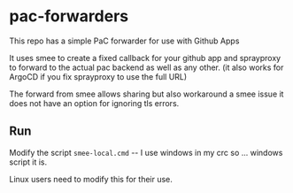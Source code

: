# pac-forwarders 

This repo has a simple PaC forwarder for use with Github Apps 

It uses smee to create a fixed callback for your github app and sprayproxy to forward to the actual pac backend as well as any other. (it also works for ArgoCD if you fix sprayproxy to use the full URL) 

The forward from smee allows sharing but also workaround a smee issue it does not have an option for ignoring tls errors.

## Run 

Modify the script `smee-local.cmd` -- I use windows in my crc so ... windows script it is.

Linux users need to modify this for their use. 


